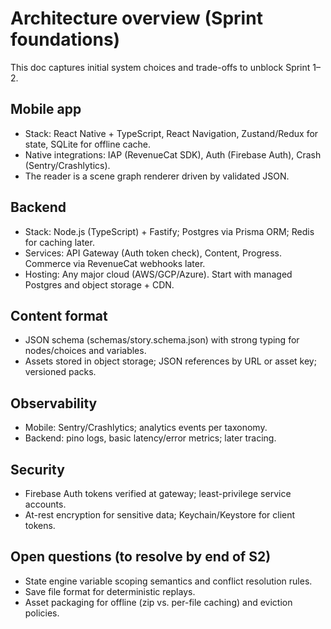 # Architecture overview (Sprint foundations)

This doc captures initial system choices and trade-offs to unblock Sprint 1–2.

## Mobile app

- Stack: React Native + TypeScript, React Navigation, Zustand/Redux for state, SQLite for offline cache.
- Native integrations: IAP (RevenueCat SDK), Auth (Firebase Auth), Crash (Sentry/Crashlytics).
- The reader is a scene graph renderer driven by validated JSON.

## Backend

- Stack: Node.js (TypeScript) + Fastify; Postgres via Prisma ORM; Redis for caching later.
- Services: API Gateway (Auth token check), Content, Progress. Commerce via RevenueCat webhooks later.
- Hosting: Any major cloud (AWS/GCP/Azure). Start with managed Postgres and object storage + CDN.

## Content format

- JSON schema (schemas/story.schema.json) with strong typing for nodes/choices and variables.
- Assets stored in object storage; JSON references by URL or asset key; versioned packs.

## Observability

- Mobile: Sentry/Crashlytics; analytics events per taxonomy.
- Backend: pino logs, basic latency/error metrics; later tracing.

## Security

- Firebase Auth tokens verified at gateway; least-privilege service accounts.
- At-rest encryption for sensitive data; Keychain/Keystore for client tokens.

## Open questions (to resolve by end of S2)

- State engine variable scoping semantics and conflict resolution rules.
- Save file format for deterministic replays.
- Asset packaging for offline (zip vs. per-file caching) and eviction policies.
